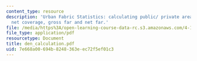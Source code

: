 ```yaml
---
content_type: resource
description: 'Urban Fabric Statistics: calculating public/ private area, gross coverage,
  net coverage, gross far and net far.'
file: /media/https%3A/open-learning-course-data-rc.s3.amazonaws.com/4-163j-urban-design-studio-providence-spring-2005/7e668a00694b8248363eec72f5ef01c3_den_calculation.pdf
file_type: application/pdf
resourcetype: Document
title: den_calculation.pdf
uid: 7e668a00-694b-8248-363e-ec72f5ef01c3
---
```

